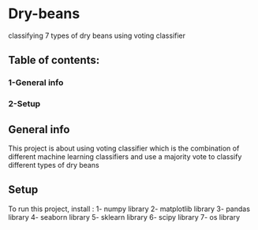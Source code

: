 # Dry-beans
classifying 7 types of dry beans using voting classifier
## Table of contents:
### 1-General info
### 2-Setup
## General info
This project is about using  voting classifier which is the combination of different machine learning classifiers and use a majority vote to classify different types of dry beans
## Setup
To run this project, install :
1- numpy library
2- matplotlib library
3- pandas library
4- seaborn library
5- sklearn library
6- scipy library
7- os library
